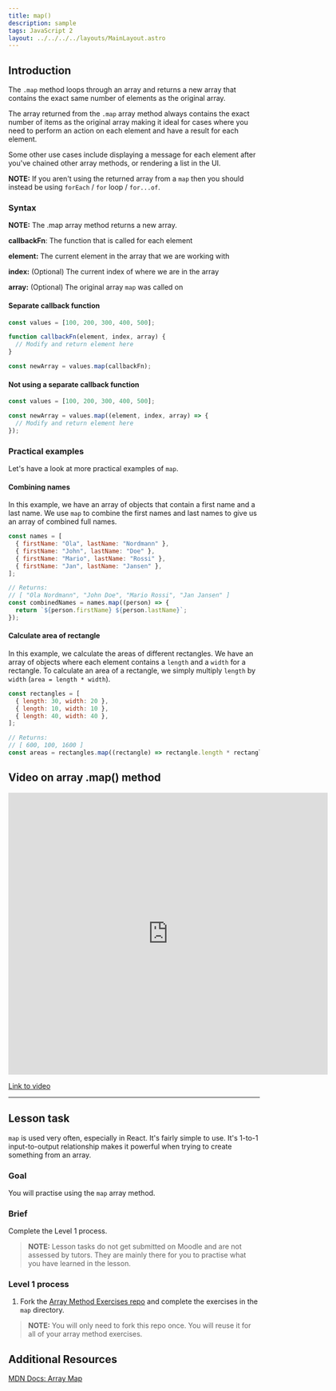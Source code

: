 ```yaml
---
title: map()
description: sample
tags: JavaScript 2
layout: ../../../../layouts/MainLayout.astro
---
```


## Introduction

The `.map` method loops through an array and returns a new array that contains the exact same number of elements as the original array.

The array returned from the `.map` array method always contains the exact number of items as the original array making it ideal for cases where you need to perform an action on each element and have a result for each element.

Some other use cases include displaying a message for each element after you've chained other array methods, or rendering a list in the UI.

**NOTE:** If you aren't using the returned array from a `map` then you should instead be using `forEach` / `for` loop / `for...of`.

### Syntax

**NOTE:** The .map array method returns a new array.

**callbackFn**: The function that is called for each element

**element:** The current element in the array that we are working with

**index:** (Optional) The current index of where we are in the array

**array:** (Optional) The original array `map` was called on

#### Separate callback function

```js
const values = [100, 200, 300, 400, 500];

function callbackFn(element, index, array) {
  // Modify and return element here
}

const newArray = values.map(callbackFn);
```

#### Not using a separate callback function

```js
const values = [100, 200, 300, 400, 500];

const newArray = values.map((element, index, array) => {
  // Modify and return element here
});
```

### Practical examples

Let's have a look at more practical examples of `map`.

#### Combining names

In this example, we have an array of objects that contain a first name and a last name. We use `map` to combine the first names and last names to give us an array of combined full names.

```js
const names = [
  { firstName: "Ola", lastName: "Nordmann" },
  { firstName: "John", lastName: "Doe" },
  { firstName: "Mario", lastName: "Rossi" },
  { firstName: "Jan", lastName: "Jansen" },
];

// Returns:
// [ "Ola Nordmann", "John Doe", "Mario Rossi", "Jan Jansen" ]
const combinedNames = names.map((person) => {
  return `${person.firstName} ${person.lastName}`;
});
```

#### Calculate area of rectangle

In this example, we calculate the areas of different rectangles. We have an array of objects where each element contains a `length` and a `width` for a rectangle. To calculate an area of a rectangle, we simply multiply `length` by `width` (`area = length * width`).

```js
const rectangles = [
  { length: 30, width: 20 },
  { length: 10, width: 10 },
  { length: 40, width: 40 },
];

// Returns:
// [ 600, 100, 1600 ]
const areas = rectangles.map((rectangle) => rectangle.length * rectangle.width);
```

## Video on array .map() method

<iframe src="https://player.vimeo.com/video/739185000?h=2de01cb516" width="640" height="564" frameborder="0" allow="autoplay; fullscreen" allowfullscreen></iframe>

<a href="https://player.vimeo.com/video/739185000?h=2de01cb516" target="_blank" alt="Classes video">Link to video</a>

<hr>

## Lesson task

`map` is used very often, especially in React. It's fairly simple to use. It's 1-to-1 input-to-output relationship makes it powerful when trying to create something from an array.

### Goal

You will practise using the `map` array method.

### Brief

Complete the Level 1 process.

> <b>NOTE:</b> Lesson tasks do not get submitted on Moodle and are not assessed by tutors. They are mainly there for you to practise what you have learned in the lesson.

### Level 1 process

1. Fork the [Array Method Exercises repo](https://github.com/NoroffFEU/array-method-exercises) and complete the exercises in the `map` directory.

> <b>NOTE:</b> You will only need to fork this repo once. You will reuse it for all of your array method exercises.

## Additional Resources

[MDN Docs: Array Map](https://developer.mozilla.org/en-US/docs/Web/JavaScript/Reference/Global_Objects/Array/map)

